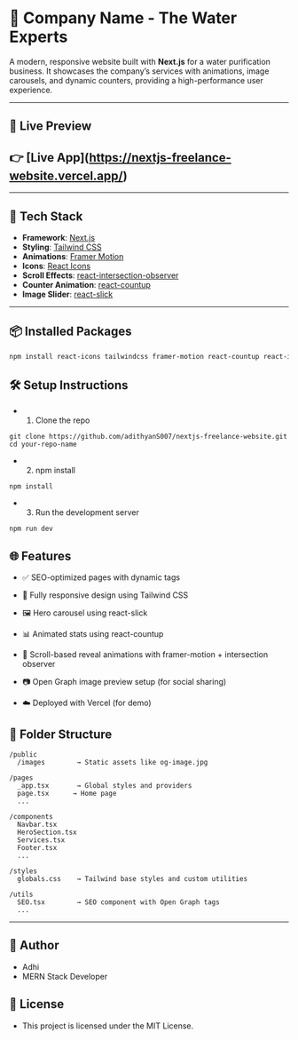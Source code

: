 # 🌊 Company Name - The Water Experts

A modern, responsive website built with **Next.js** for a water purification business. It showcases the company’s services with animations, image carousels, and dynamic counters, providing a high-performance user experience.

---
## 🔗 Live Preview
👉 **[Live App]**(https://nextjs-freelance-website.vercel.app/)
---

---

## 🚀 Tech Stack

- **Framework**: [Next.js](https://nextjs.org/)
- **Styling**: [Tailwind CSS](https://tailwindcss.com/)
- **Animations**: [Framer Motion](https://www.framer.com/motion/)
- **Icons**: [React Icons](https://react-icons.github.io/react-icons/)
- **Scroll Effects**: [react-intersection-observer](https://www.npmjs.com/package/react-intersection-observer)
- **Counter Animation**: [react-countup](https://www.npmjs.com/package/react-countup)
- **Image Slider**: [react-slick](https://react-slick.neostack.com/)

---

## 📦 Installed Packages

```bash
npm install react-icons tailwindcss framer-motion react-countup react-intersection-observer react-slick slick-carousel
```

## 🛠️ Setup Instructions

- 1. Clone the repo

```
git clone https://github.com/adithyanS007/nextjs-freelance-website.git
cd your-repo-name
```

- 2. npm install

```
npm install
```

- 3. Run the development server

```
npm run dev
```

## 🌐 Features

- ✅ SEO-optimized pages with dynamic <Head> tags

- 🎨 Fully responsive design using Tailwind CSS

- 🖼️ Hero carousel using react-slick

- 📊 Animated stats using react-countup

- 👀 Scroll-based reveal animations with framer-motion + intersection observer

- 📷 Open Graph image preview setup (for social sharing)

- ☁️ Deployed with Vercel (for demo)

## 📁 Folder Structure

```
/public
  /images        → Static assets like og-image.jpg

/pages
  _app.tsx       → Global styles and providers
  page.tsx      → Home page
  ...

/components
  Navbar.tsx
  HeroSection.tsx
  Services.tsx
  Footer.tsx
  ...

/styles
  globals.css    → Tailwind base styles and custom utilities

/utils
  SEO.tsx        → SEO component with Open Graph tags
  ...
```

---

## 🧠 Author
- Adhi
- MERN Stack Developer

## 📜 License

- This project is licensed under the MIT License.
